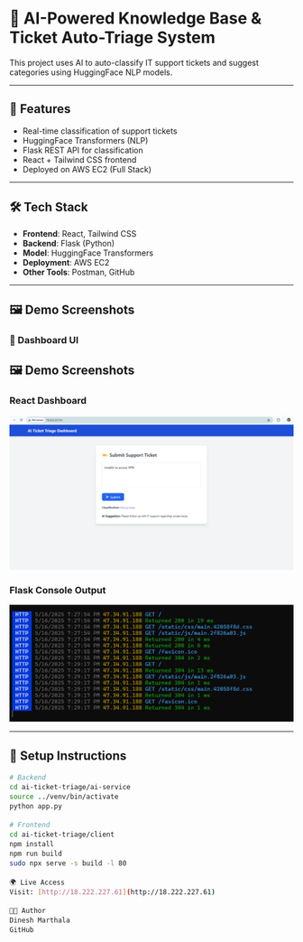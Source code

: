 # 🧠 AI-Powered Knowledge Base & Ticket Auto-Triage System

This project uses AI to auto-classify IT support tickets and suggest categories using HuggingFace NLP models.

---

## 🚀 Features

- Real-time classification of support tickets
- HuggingFace Transformers (NLP)
- Flask REST API for classification
- React + Tailwind CSS frontend
- Deployed on AWS EC2 (Full Stack)

---

## 🛠️ Tech Stack

- **Frontend**: React, Tailwind CSS
- **Backend**: Flask (Python)
- **Model**: HuggingFace Transformers
- **Deployment**: AWS EC2
- **Other Tools**: Postman, GitHub

---

## 🖼️ Demo Screenshots

### 🎯 Dashboard UI  

## 🖼️ Demo Screenshots

### React Dashboard
[![Dashboard](screenshots/react%20dashboard%20demo.png)](screenshots/react%20dashboard%20demo.png)

### Flask Console Output
[![Console](screenshots/flask%20console%20post%20request.png)](screenshots/flask%20console%20post%20request.png)


---

## 🔧 Setup Instructions

```bash
# Backend
cd ai-ticket-triage/ai-service
source ../venv/bin/activate
python app.py

# Frontend
cd ai-ticket-triage/client
npm install
npm run build
sudo npx serve -s build -l 80

🌍 Live Access
Visit: [http://18.222.227.61](http://18.222.227.61)

👨‍💻 Author
Dinesh Marthala
GitHub


